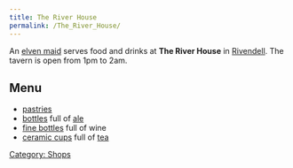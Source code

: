 ```yaml
---
title: The River House
permalink: /The_River_House/
---
```


An [elven maid](elven_maid "wikilink") serves food and drinks at **The
River House** in [Rivendell](Rivendell "wikilink"). The tavern is open
from 1pm to 2am.

## Menu

- [pastries](pastry "wikilink")
- [bottles](bottle "wikilink") full of
  [ale](Food_%26_Drink#Alcohol "wikilink")
- [fine bottles](fine_bottle "wikilink") full of wine
- [ceramic cups](ceramic_cup "wikilink") full of
  [tea](Food_%26_Drink#Drink "wikilink")

[Category: Shops](Category:_Shops "wikilink")